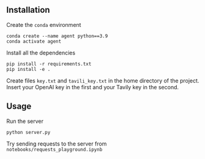 
## Installation

Create the `conda` environment

```
conda create --name agent python==3.9
conda activate agent
```

Install all the dependencies

```
pip install -r requirements.txt
pip install -e .
```

Create files `key.txt` and `tavili_key.txt` in the home directory of the project. Insert your OpenAI key in the first and your Tavily key in the second.

## Usage

Run the server

```
python server.py
```

Try sending requests to the server from `notebooks/requests_playground.ipynb`
